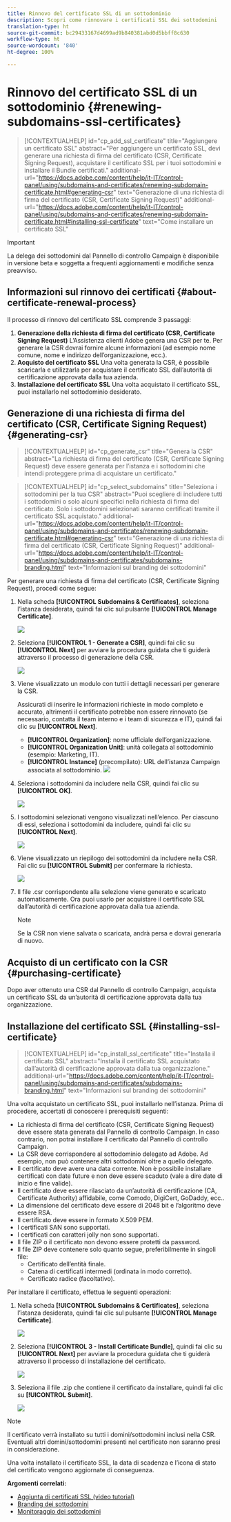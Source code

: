 ```yaml
---
title: Rinnovo del certificato SSL di un sottodominio
description: Scopri come rinnovare i certificati SSL dei sottodomini
translation-type: ht
source-git-commit: bc29433167d4699ad9b840381abd0d5bbff8c630
workflow-type: ht
source-wordcount: '840'
ht-degree: 100%

---
```



# Rinnovo del certificato SSL di un sottodominio {#renewing-subdomains-ssl-certificates}

>[!CONTEXTUALHELP]
>id="cp_add_ssl_certificate"
>title="Aggiungere un certificato SSL"
>abstract="Per aggiungere un certificato SSL, devi generare una richiesta di firma del certificato (CSR, Certificate Signing Request), acquistare il certificato SSL per i tuoi sottodomini e installare il Bundle certificati."
>additional-url="https://docs.adobe.com/content/help/it-IT/control-panel/using/subdomains-and-certificates/renewing-subdomain-certificate.html#generating-csr" text="Generazione di una richiesta di firma del certificato (CSR, Certificate Signing Request)"
>additional-url="https://docs.adobe.com/content/help/it-IT/control-panel/using/subdomains-and-certificates/renewing-subdomain-certificate.html#installing-ssl-certificate" text="Come installare un certificato SSL"

>[!IMPORTANT]
>
>La delega dei sottodomini dal Pannello di controllo Campaign è disponibile in versione beta e soggetta a frequenti aggiornamenti e modifiche senza preavviso.

## Informazioni sul rinnovo dei certificati {#about-certificate-renewal-process}

Il processo di rinnovo del certificato SSL comprende 3 passaggi:

1. **Generazione della richiesta di firma del certificato (CSR, Certificate Signing Request)**
L’Assistenza clienti Adobe genera una CSR per te. Per generare la CSR dovrai fornire alcune informazioni (ad esempio nome comune, nome e indirizzo dell’organizzazione, ecc.).
1. **Acquisto del certificato SSL**
Una volta generata la CSR, è possibile scaricarla e utilizzarla per acquistare il certificato SSL dall’autorità di certificazione approvata dalla tua azienda.
1. **Installazione del certificato SSL**
Una volta acquistato il certificato SSL, puoi installarlo nel sottodominio desiderato.

## Generazione di una richiesta di firma del certificato (CSR, Certificate Signing Request) {#generating-csr}

>[!CONTEXTUALHELP]
>id="cp_generate_csr"
>title="Genera la CSR"
>abstract="La richiesta di firma del certificato (CSR, Certificate Signing Request) deve essere generata per l’istanza e i sottodomini che intendi proteggere prima di acquistare un certificato."

>[!CONTEXTUALHELP]
>id="cp_select_subdomains"
>title="Seleziona i sottodomini per la tua CSR"
>abstract="Puoi scegliere di includere tutti i sottodomini o solo alcuni specifici nella richiesta di firma del certificato. Solo i sottodomini selezionati saranno certificati tramite il certificato SSL acquistato."
>additional-url="https://docs.adobe.com/content/help/it-IT/control-panel/using/subdomains-and-certificates/renewing-subdomain-certificate.html#generating-csr" text="Generazione di una richiesta di firma del certificato (CSR, Certificate Signing Request)"
>additional-url="https://docs.adobe.com/content/help/it-IT/control-panel/using/subdomains-and-certificates/subdomains-branding.html" text="Informazioni sul branding dei sottodomini"

Per generare una richiesta di firma del certificato (CSR, Certificate Signing Request), procedi come segue:

1. Nella scheda **[!UICONTROL Subdomains & Certificates]**, seleziona l’istanza desiderata, quindi fai clic sul pulsante **[!UICONTROL Manage Certificate]**.

   ![](assets/renewal1.png)

1. Seleziona **[!UICONTROL 1 - Generate a CSR]**, quindi fai clic su **[!UICONTROL Next]** per avviare la procedura guidata che ti guiderà attraverso il processo di generazione della CSR.

   ![](assets/renewal2.png)

1. Viene visualizzato un modulo con tutti i dettagli necessari per generare la CSR.

   Assicurati di inserire le informazioni richieste in modo completo e accurato, altrimenti il certificato potrebbe non essere rinnovato (se necessario, contatta il team interno e i team di sicurezza e IT), quindi fai clic su **[!UICONTROL Next]**.

   * **[!UICONTROL Organization]**: nome ufficiale dell’organizzazione.
   * **[!UICONTROL Organization Unit]**: unità collegata al sottodominio (esempio: Marketing, IT).
   * **[!UICONTROL Instance]** (precompilato): URL dell’istanza Campaign associata al sottodominio.
   ![](assets/renewal3.png)

1. Seleziona i sottodomini da includere nella CSR, quindi fai clic su **[!UICONTROL OK]**.

   ![](assets/renewal4.png)

1. I sottodomini selezionati vengono visualizzati nell’elenco. Per ciascuno di essi, seleziona i sottodomini da includere, quindi fai clic su **[!UICONTROL Next]**.

   ![](assets/renewal5.png)

1. Viene visualizzato un riepilogo dei sottodomini da includere nella CSR. Fai clic su **[!UICONTROL Submit]** per confermare la richiesta.

   ![](assets/renewal6.png)

1. Il file .csr corrispondente alla selezione viene generato e scaricato automaticamente. Ora puoi usarlo per acquistare il certificato SSL dall’autorità di certificazione approvata dalla tua azienda.

   >[!NOTE]
   >
   >Se la CSR non viene salvata o scaricata, andrà persa e dovrai generarla di nuovo.

## Acquisto di un certificato con la CSR {#purchasing-certificate}

Dopo aver ottenuto una CSR dal Pannello di controllo Campaign, acquista un certificato SSL da un’autorità di certificazione approvata dalla tua organizzazione.

## Installazione del certificato SSL {#installing-ssl-certificate}

>[!CONTEXTUALHELP]
>id="cp_install_ssl_certificate"
>title="Installa il certificato SSL"
>abstract="Installa il certificato SSL acquistato dall’autorità di certificazione approvata dalla tua organizzazione."
>additional-url="https://docs.adobe.com/content/help/it-IT/control-panel/using/subdomains-and-certificates/subdomains-branding.html" text="Informazioni sul branding dei sottodomini"

Una volta acquistato un certificato SSL, puoi installarlo nell’istanza. Prima di procedere, accertati di conoscere i prerequisiti seguenti:

* La richiesta di firma del certificato (CSR, Certificate Signing Request) deve essere stata generata dal Pannello di controllo Campaign. In caso contrario, non potrai installare il certificato dal Pannello di controllo Campaign.
* La CSR deve corrispondere al sottodominio delegato ad Adobe. Ad esempio, non può contenere altri sottodomini oltre a quello delegato.
* Il certificato deve avere una data corrente. Non è possibile installare certificati con date future e non deve essere scaduto (vale a dire date di inizio e fine valide).
* Il certificato deve essere rilasciato da un’autorità di certificazione (CA, Certificate Authority) affidabile, come Comodo, DigiCert, GoDaddy, ecc..
* La dimensione del certificato deve essere di 2048 bit e l’algoritmo deve essere RSA.
* Il certificato deve essere in formato X.509 PEM.
* I certificati SAN sono supportati.
* I certificati con caratteri jolly non sono supportati.
* Il file ZIP o il certificato non devono essere protetti da password.
* Il file ZIP deve contenere solo quanto segue, preferibilmente in singoli file:
   * Certificato dell’entità finale.
   * Catena di certificati intermedi (ordinata in modo corretto).
   * Certificato radice (facoltativo).

Per installare il certificato, effettua le seguenti operazioni:

1. Nella scheda **[!UICONTROL Subdomains & Certificates]**, seleziona l’istanza desiderata, quindi fai clic sul pulsante **[!UICONTROL Manage Certificate]**.

   ![](assets/renewal1.png)

1. Seleziona **[!UICONTROL 3 - Install Certificate Bundle]**, quindi fai clic su **[!UICONTROL Next]** per avviare la procedura guidata che ti guiderà attraverso il processo di installazione del certificato.

   ![](assets/install1.png)

1. Seleziona il file .zip che contiene il certificato da installare, quindi fai clic su **[!UICONTROL Submit]**.

   ![](assets/install2.png)

>[!NOTE]
>
>Il certificato verrà installato su tutti i domini/sottodomini inclusi nella CSR. Eventuali altri domini/sottodomini presenti nel certificato non saranno presi in considerazione.

Una volta installato il certificato SSL, la data di scadenza e l’icona di stato del certificato vengono aggiornate di conseguenza.

**Argomenti correlati:**

* [Aggiunta di certificati SSL (video tutorial)](https://docs.adobe.com/content/help/en/campaign-learn/campaign-standard-tutorials/administrating/control-panel/adding-ssl-certificates.html)
* [Branding dei sottodomini](../../subdomains-certificates/using/subdomains-branding.md)
* [Monitoraggio dei sottodomini](../../subdomains-certificates/using/monitoring-subdomains.md)